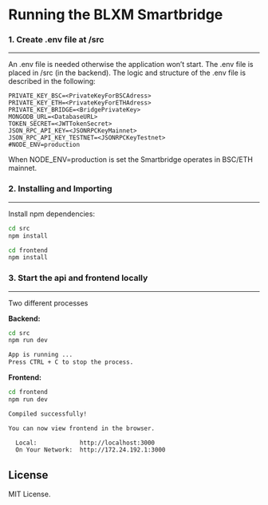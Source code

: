 Running the BLXM Smartbridge
===========================================



### 1. Create .env file at /src
---------------------------
An .env file is needed otherwise the application won’t start. The .env file is placed in /src (in the backend). The logic and structure of the .env file is described in the following:

```
PRIVATE_KEY_BSC=<PrivateKeyForBSCAdress>
PRIVATE_KEY_ETH=<PrivateKeyForETHAdress>
PRIVATE_KEY_BRIDGE=<BridgePrivateKey>
MONGODB_URL=<DatabaseURL>
TOKEN_SECRET=<JWTTokenSecret>
JSON_RPC_API_KEY=<JSONRPCKeyMainnet>
JSON_RPC_API_KEY_TESTNET=<JSONRPCKeyTestnet>
#NODE_ENV=production
```
When NODE_ENV=production is set the Smartbridge operates in BSC/ETH mainnet. 

### 2. Installing and Importing
------------------------

Install npm dependencies:

```bash
cd src
npm install

cd frontend
npm install
```

### 3. Start the api and frontend locally
---------------------------

Two different processes

**Backend:** 

```bash
cd src
npm run dev

App is running ...
Press CTRL + C to stop the process.
```

**Frontend:** 
```bash 
cd frontend
npm run dev

Compiled successfully!

You can now view frontend in the browser.        

  Local:            http://localhost:3000        
  On Your Network:  http://172.24.192.1:3000 
```

License
-------

MIT License.
